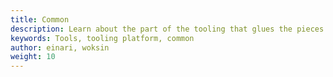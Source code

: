```yaml
---
title: Common
description: Learn about the part of the tooling that glues the pieces together
keywords: Tools, tooling platform, common
author: einari, woksin
weight: 10
---
```


